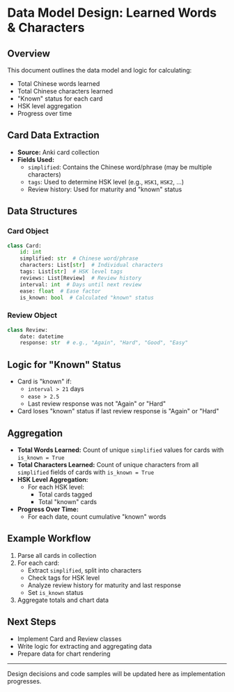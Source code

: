 # Data Model Design: Learned Words & Characters

## Overview
This document outlines the data model and logic for calculating:
- Total Chinese words learned
- Total Chinese characters learned
- "Known" status for each card
- HSK level aggregation
- Progress over time

## Card Data Extraction
- **Source:** Anki card collection
- **Fields Used:**
  - `simplified`: Contains the Chinese word/phrase (may be multiple characters)
  - `tags`: Used to determine HSK level (e.g., `HSK1`, `HSK2`, ...)
  - Review history: Used for maturity and "known" status

## Data Structures

### Card Object
```python
class Card:
    id: int
    simplified: str  # Chinese word/phrase
    characters: List[str]  # Individual characters
    tags: List[str]  # HSK level tags
    reviews: List[Review]  # Review history
    interval: int  # Days until next review
    ease: float  # Ease factor
    is_known: bool  # Calculated "known" status
```

### Review Object
```python
class Review:
    date: datetime
    response: str  # e.g., "Again", "Hard", "Good", "Easy"
```

## Logic for "Known" Status
- Card is "known" if:
  - `interval > 21` days
  - `ease > 2.5`
  - Last review response was not "Again" or "Hard"
- Card loses "known" status if last review response is "Again" or "Hard"

## Aggregation
- **Total Words Learned:** Count of unique `simplified` values for cards with `is_known = True`
- **Total Characters Learned:** Count of unique characters from all `simplified` fields of cards with `is_known = True`
- **HSK Level Aggregation:**
  - For each HSK level:
    - Total cards tagged
    - Total "known" cards
- **Progress Over Time:**
  - For each date, count cumulative "known" words

## Example Workflow
1. Parse all cards in collection
2. For each card:
   - Extract `simplified`, split into characters
   - Check tags for HSK level
   - Analyze review history for maturity and last response
   - Set `is_known` status
3. Aggregate totals and chart data

## Next Steps
- Implement Card and Review classes
- Write logic for extracting and aggregating data
- Prepare data for chart rendering

---
Design decisions and code samples will be updated here as implementation progresses.
